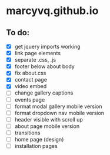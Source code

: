# marcyvq.github.io

## To do:
- [x] get jquery imports working
- [x] link page elements
- [x] separate .css, .js
- [x] footer below about body
- [x] fix about.css
- [x] contact page
- [x] video embed
- [ ] change gallery captions
- [ ] events page
- [ ] format modal gallery mobile version
- [ ] format dropdown nav mobile version
- [ ] header visible with scroll up
- [ ] about page mobile version
- [ ] transitions
- [ ] home page (design)
- [ ] installation pages
